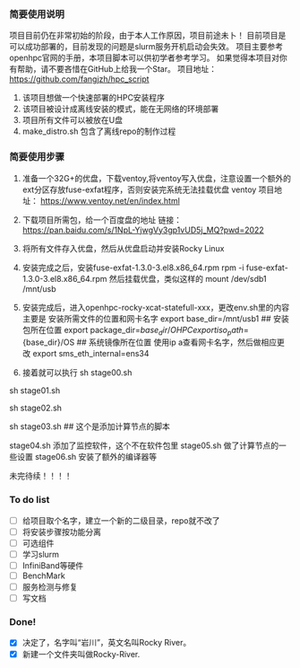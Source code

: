 ### 简要使用说明
项目目前仍在非常初始的阶段，由于本人工作原因，项目前途未卜！
目前项目是可以成功部署的，目前发现的问题是slurm服务开机启动会失效。
项目主要参考openhpc官网的手册，本项目脚本可以供初学者参考学习。
如果觉得本项目对你有帮助，请不要吝惜在GitHub上给我一个Star。
项目地址：
https://github.com/fangjzh/hpc_script

1. 该项目想做一个快速部署的HPC安装程序
2. 该项目被设计成离线安装的模式，能在无网络的环境部署
3. 项目所有文件可以被放在U盘
4. make_distro.sh 包含了离线repo的制作过程


### 简要使用步骤
1. 准备一个32G+的优盘，下载ventoy,将ventoy写入优盘，注意设置一个额外的ext分区存放fuse-exfat程序，否则安装完系统无法挂载优盘
ventoy 项目地址：
https://www.ventoy.net/en/index.html
2. 下载项目所需包，给一个百度盘的地址
链接：https://pan.baidu.com/s/1NpL-YjwgVy3gp1vUD5j_MQ?pwd=2022 

3. 将所有文件存入优盘，然后从优盘启动并安装Rocky Linux

4. 安装完成之后，安装fuse-exfat-1.3.0-3.el8.x86_64.rpm
rpm -i fuse-exfat-1.3.0-3.el8.x86_64.rpm
然后挂载优盘，类似这样的
mount /dev/sdb1 /mnt/usb

4. 安装完成后，进入openhpc-rocky-xcat-statefull-xxx，更改env.sh里的内容
主要是 安装所需文件的位置和网卡名字
export base_dir=/mnt/usb1    ## 安装包所在位置
export package_dir=${base_dir}/OHPC
export iso_path=${base_dir}/OS   ## 系统镜像所在位置
使用ip a查看网卡名字，然后做相应更改
export sms_eth_internal=ens34

5. 接着就可以执行 
sh stage00.sh

sh stage01.sh

sh stage02.sh

sh stage03.sh  ## 这个是添加计算节点的脚本

stage04.sh 添加了监控软件，这个不在软件包里
stage05.sh 做了计算节点的一些设置
stage06.sh 安装了额外的编译器等

  未完待续！！！！

### To do list
- [ ] 给项目取个名字，建立一个新的二级目录，repo就不改了
- [ ] 将安装步骤按功能分离
- [ ] 可选组件
- [ ] 学习slurm
- [ ] InfiniBand等硬件
- [ ] BenchMark
- [ ] 服务检测与修复
- [ ] 写文档

### Done!
- [x] 决定了，名字叫“岩川”，英文名叫Rocky River。
- [x] 新建一个文件夹叫做Rocky-River.